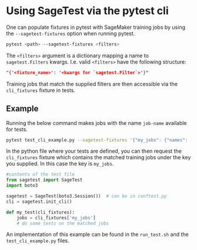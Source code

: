 # Using SageTest via the pytest cli
One can populate fixtures in pytest with SageMaker training jobs by using the `--sagetest-fixtures` option when running pytest.

```bash
pytest <path> --sagetest-fixtures <filters>
```

The `<filters>` argument is a dictionary mapping a name to `sagetest.Filters` kwargs. I.e. valid `<filters>` have the following structure:

```json
"{'<fixture_name>': '<kwargs for `sagetest.Filter`>'}"
```

Training jobs that match the supplied filters are then accessible via the `cli_fixtures` fixture in tests. 

## Example
Running the below command makes jobs with the name `job-name` available for tests.

```bash
pytest test_cli_example.py --sagetest-fixtures '{"my_jobs": {"names": ["job-name"]}}'
```

In the python file where your tests are defined, you can then request the `cli_fixtures` fixture which contains the matched training jobs under the key you supplied. In this case the key is `my_jobs`.

```python
#contents of the test file
from sagetest import SageTest
import boto3

sagetest = SageTest(boto3.Session())  # can be in conftest.py
cli = sagetest.init_cli()

def my_test(cli_fixtures):
    jobs = cli_fixtures['my_jobs']
    # do some tests on the matched jobs
```

An implementation of this example can be found in the `run_test.sh` and the `test_cli_example.py` files.
